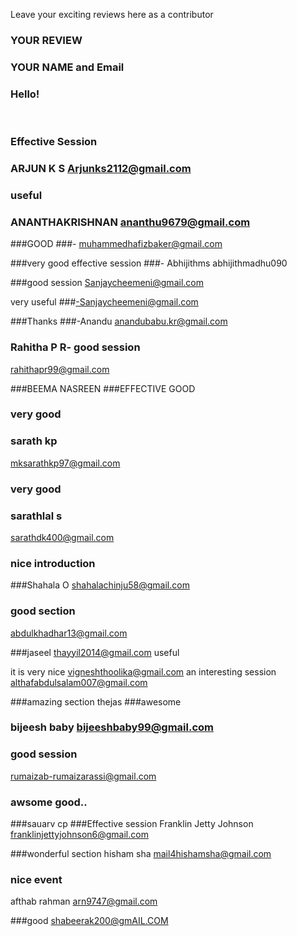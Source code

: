Leave your exciting reviews here as a contributor

 
### YOUR REVIEW
### YOUR NAME and Email

### Hello!
<br>

### Effective Session
### ARJUN K S Arjunks2112@gmail.com

### useful 
### ANANTHAKRISHNAN ananthu9679@gmail.com

###GOOD 
###- muhammedhafizbaker@gmail.com

###very good effective session
###- Abhijithms abhijithmadhu090

###good session 
Sanjaycheemeni@gmail.com

very useful
###-Sanjaycheemeni@gmail.com

###Thanks
###-Anandu anandubabu.kr@gmail.com

### Rahitha P R- good session 
rahithapr99@gmail.com

###BEEMA NASREEN 
###EFFECTIVE GOOD

### very good
### sarath kp
mksarathkp97@gmail.com

### very good
### sarathlal s
sarathdk400@gmail.com

### nice introduction
###Shahala O
shahalachinju58@gmail.com


### good section
abdulkhadhar13@gmail.com

###jaseel
thayyil2014@gmail.com
useful

it is very nice
vigneshthoolika@gmail.com
an interesting session
althafabdulsalam007@gmail.com

###amazing  section
thejas
###awesome
### bijeesh baby bijeeshbaby99@gmail.com
### good session
rumaizab-rumaizarassi@gmail.com



### awsome good..
###sauarv cp
###Effective session 
Franklin Jetty Johnson
franklinjettyjohnson6@gmail.com

###wonderful section
hisham sha
mail4hishamsha@gmail.com

### nice event
afthab rahman
arn9747@gmail.com

###good 
shabeerak200@gmAIL.COM
